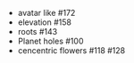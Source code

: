 - avatar like #172
- elevation #158
- roots #143
- Planet holes #100
- cencentric flowers #118 #128
